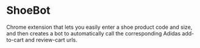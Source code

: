 # ShoeBot
Chrome extension that lets you easily enter a shoe product code and size, and then creates a bot to automatically call the corresponding Adidas add-to-cart and review-cart urls.

